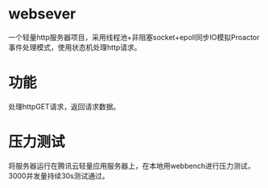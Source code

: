 # websever
一个轻量http服务器项目，采用线程池+非阻塞socket+epoll同步IO模拟Proactor事件处理模式，使用状态机处理http请求。

# 功能
处理httpGET请求，返回请求数据。

# 压力测试
将服务器运行在腾讯云轻量应用服务器上，在本地用webbench进行压力测试，3000并发量持续30s测试通过。
